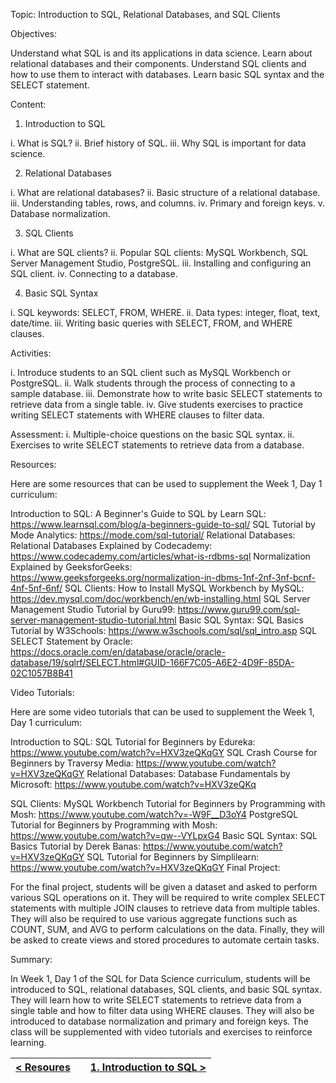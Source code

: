 Topic: Introduction to SQL, Relational Databases, and SQL Clients

Objectives:

Understand what SQL is and its applications in data science.
Learn about relational databases and their components.
Understand SQL clients and how to use them to interact with databases.
Learn basic SQL syntax and the SELECT statement.

Content:

1. Introduction to SQL

i. What is SQL?
ii. Brief history of SQL.
iii. Why SQL is important for data science.

2. Relational Databases

i. What are relational databases?
ii. Basic structure of a relational database.
iii. Understanding tables, rows, and columns.
iv. Primary and foreign keys.
v. Database normalization.

3. SQL Clients

i. What are SQL clients?
ii. Popular SQL clients: MySQL Workbench, SQL Server Management Studio, PostgreSQL.
iii. Installing and configuring an SQL client.
iv. Connecting to a database.

4. Basic SQL Syntax

i. SQL keywords: SELECT, FROM, WHERE.
ii. Data types: integer, float, text, date/time.
iii. Writing basic queries with SELECT, FROM, and WHERE clauses.

Activities:

i. Introduce students to an SQL client such as MySQL Workbench or PostgreSQL.
ii. Walk students through the process of connecting to a sample database.
iii. Demonstrate how to write basic SELECT statements to retrieve data from a single table.
iv. Give students exercises to practice writing SELECT statements with WHERE clauses to filter data.

Assessment:
i. Multiple-choice questions on the basic SQL syntax.
ii. Exercises to write SELECT statements to retrieve data from a database.

Resources:

Here are some resources that can be used to supplement the Week 1, Day 1 curriculum:

Introduction to SQL:
A Beginner's Guide to SQL by Learn SQL: https://www.learnsql.com/blog/a-beginners-guide-to-sql/
SQL Tutorial by Mode Analytics: https://mode.com/sql-tutorial/
Relational Databases:
Relational Databases Explained by Codecademy: https://www.codecademy.com/articles/what-is-rdbms-sql
Normalization Explained by GeeksforGeeks: https://www.geeksforgeeks.org/normalization-in-dbms-1nf-2nf-3nf-bcnf-4nf-5nf-6nf/
SQL Clients:
How to Install MySQL Workbench by MySQL: https://dev.mysql.com/doc/workbench/en/wb-installing.html
SQL Server Management Studio Tutorial by Guru99: https://www.guru99.com/sql-server-management-studio-tutorial.html
Basic SQL Syntax:
SQL Basics Tutorial by W3Schools: https://www.w3schools.com/sql/sql_intro.asp
SQL SELECT Statement by Oracle: https://docs.oracle.com/en/database/oracle/oracle-database/19/sqlrf/SELECT.html#GUID-166F7C05-A6E2-4D9F-85DA-02C1057B8B41

Video Tutorials:

Here are some video tutorials that can be used to supplement the Week 1, Day 1 curriculum:

Introduction to SQL:
SQL Tutorial for Beginners by Edureka: https://www.youtube.com/watch?v=HXV3zeQKqGY
SQL Crash Course for Beginners by Traversy Media: https://www.youtube.com/watch?v=HXV3zeQKqGY
Relational Databases:
Database Fundamentals by Microsoft: https://www.youtube.com/watch?v=HXV3zeQKq


SQL Clients:
MySQL Workbench Tutorial for Beginners by Programming with Mosh: https://www.youtube.com/watch?v=-W9F__D3oY4
PostgreSQL Tutorial for Beginners by Programming with Mosh: https://www.youtube.com/watch?v=qw--VYLpxG4
Basic SQL Syntax:
SQL Basics Tutorial by Derek Banas: https://www.youtube.com/watch?v=HXV3zeQKqGY
SQL Tutorial for Beginners by Simplilearn: https://www.youtube.com/watch?v=HXV3zeQKqGY
Final Project:

For the final project, students will be given a dataset and asked to perform various SQL operations on it. They will be required to write complex SELECT statements with multiple JOIN clauses to retrieve data from multiple tables. They will also be required to use various aggregate functions such as COUNT, SUM, and AVG to perform calculations on the data. Finally, they will be asked to create views and stored procedures to automate certain tasks.

Summary:

In Week 1, Day 1 of the SQL for Data Science curriculum, students will be introduced to SQL, relational databases, SQL clients, and basic SQL syntax. They will learn how to write SELECT statements to retrieve data from a single table and how to filter data using WHERE clauses. They will also be introduced to database normalization and primary and foreign keys. The class will be supplemented with video tutorials and exercises to reinforce learning.


|[< Resoures](resources.md) |           | [1. Introduction to SQL >](01_introduction_to_sql.md)|
|:-------------------------:|:---------:|:----------------------------------------------------:|